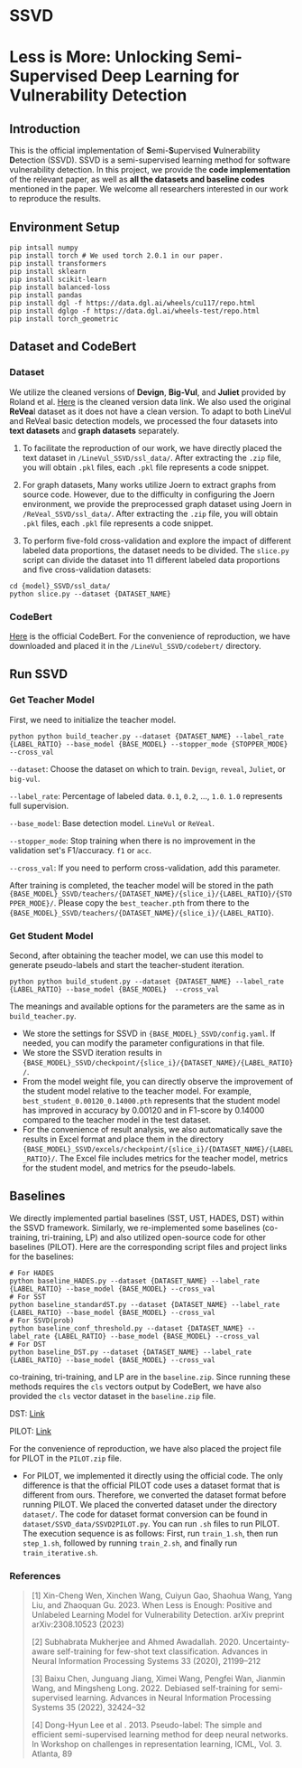 # SSVD

# Less is More: Unlocking Semi-Supervised Deep Learning for Vulnerability Detection

## Introduction

This is the official implementation of **S**emi-**S**upervised **V**ulnerability **D**etection (SSVD). SSVD is a semi-supervised learning method for software vulnerability detection. In this project, we provide the **code implementation** of the relevant paper, as well as **all the datasets and baseline codes** mentioned in the paper. We welcome all researchers interested in our work to reproduce the results.

## Environment Setup

```
pip intsall numpy
pip install torch # We used torch 2.0.1 in our paper.
pip install transformers
pip install sklearn
pip install scikit-learn
pip install balanced-loss
pip install pandas
pip install dgl -f https://data.dgl.ai/wheels/cu117/repo.html
pip install dglgo -f https://data.dgl.ai/wheels-test/repo.html
pip install torch_geometric
```

## Dataset and CodeBert

### Dataset

We utilize the cleaned versions of **Devign**, **Big-Vul**, and **Juliet** provided by Roland et al. [Here](https://figshare.com/articles/software/Reproduction_Package_for_Data_Quality_for_Software_Vulnerability_Datasets_/20499924) is the cleaned version data link. We also used the original **ReVea**l dataset as it does not have a clean version. To adapt to both LineVul and ReVeal basic detection models, we processed the four datasets into **text datasets** and **graph datasets** separately. 

1. To facilitate the reproduction of our work, we have directly placed the text dataset in `/LineVul_SSVD/ssl_data/`. After extracting the `.zip` file, you will obtain `.pkl` files, each `.pkl` file represents a code snippet.

2. For graph datasets,  Many works utilize Joern to extract graphs from source code. However, due to the difficulty in configuring the Joern environment, we provide the preprocessed graph dataset using Joern in `/ReVeal_SSVD/ssl_data/`. After extracting the `.zip` file, you will obtain `.pkl` files, each `.pkl` file represents a code snippet.
3. To perform five-fold cross-validation and explore the impact of different labeled data proportions, the dataset needs to be divided. The `slice.py` script can divide the dataset into 11 different labeled data proportions and five cross-validation datasets:

```
cd {model}_SSVD/ssl_data/
python slice.py --dataset {DATASET_NAME}
```

### CodeBert

[Here](https://huggingface.co/microsoft/codebert-base) is the official CodeBert. For the convenience of reproduction, we have downloaded and placed it in the `/LineVul_SSVD/codebert/` directory.

## Run SSVD

### Get Teacher Model

First, we need to initialize the teacher model.

```
python python build_teacher.py --dataset {DATASET_NAME} --label_rate {LABEL_RATIO} --base_model {BASE_MODEL} --stopper_mode {STOPPER_MODE} --cross_val
```

`--dataset`: Choose the dataset on which to train. `Devign`, `reveal`, `Juliet`, or `big-vul`.

`--label_rate`: Percentage of labeled data. `0.1`, `0.2`, ..., `1.0`. `1.0` represents full supervision.

`--base_model`: Base detection model. `LineVul` or `ReVeal`.

`--stopper_mode`: Stop training when there is no improvement in the validation set's F1/accuracy. `f1` or `acc`.

`--cross_val`: If you need to perform cross-validation, add this parameter.

After training is completed, the teacher model will be stored in the path `{BASE_MODEL}_SSVD/teachers/{DATASET_NAME}/{slice_i}/{LABEL_RATIO}/{STOPPER_MODE}/`. Please copy the `best_teacher.pth` from there to the `{BASE_MODEL}_SSVD/teachers/{DATASET_NAME}/{slice_i}/{LABEL_RATIO}`.

### Get Student Model

Second, after obtaining the teacher model, we can use this model to generate pseudo-labels and start the teacher-student iteration.

```
python python build_student.py --dataset {DATASET_NAME} --label_rate {LABEL_RATIO} --base_model {BASE_MODEL}  --cross_val
```

The meanings and available options for the parameters are the same as in `build_teacher.py`.

- We store the settings for SSVD in `{BASE_MODEL}_SSVD/config.yaml`. If needed, you can modify the parameter configurations in that file.
- We store the SSVD iteration results in `{BASE_MODEL}_SSVD/checkpoint/{slice_i}/{DATASET_NAME}/{LABEL_RATIO}/`.
- From the model weight file, you can directly observe the improvement of the student model relative to the teacher model. For example, `best_student_0.00120_0.14000.pth` represents that the student model has improved in accuracy by 0.00120 and in F1-score by 0.14000 compared to the teacher model in the test dataset.
- For the convenience of result analysis, we also automatically save the results in Excel format and place them in the directory `{BASE_MODEL}_SSVD/excels/checkpoint/{slice_i}/{DATASET_NAME}/{LABEL_RATIO}/`. The Excel file includes metrics for the teacher model, metrics for the student model, and metrics for the pseudo-labels.

## Baselines

We directly implemented partial baselines (SST, UST, HADES, DST) within the SSVD framework. Similarly, we re-implemented some baselines (co-training, tri-training, LP) and also utilized open-source code for other baselines (PILOT). Here are the corresponding script files and project links for the baselines:

```
# For HADES
python baseline_HADES.py --dataset {DATASET_NAME} --label_rate {LABEL_RATIO} --base_model {BASE_MODEL} --cross_val
# For SST
python baseline_standardST.py --dataset {DATASET_NAME} --label_rate {LABEL_RATIO} --base_model {BASE_MODEL} --cross_val
# For SSVD(prob)
python baseline_conf_threshold.py --dataset {DATASET_NAME} --label_rate {LABEL_RATIO} --base_model {BASE_MODEL} --cross_val
# For DST
python baseline_DST.py --dataset {DATASET_NAME} --label_rate {LABEL_RATIO} --base_model {BASE_MODEL} --cross_val
```

co-training, tri-training, and LP are in the  `baseline.zip`. Since running these methods requires the `cls` vectors output by CodeBert, we have also provided the `cls` vector dataset in the `baseline.zip` file.

DST: [Link](https://github.com/thuml/Debiased-Self-Training)

PILOT: [Link](https://github.com/PILOT-VD-2023/PILOT)

For the convenience of reproduction, we have also placed the project file for PILOT in the `PILOT.zip` file.

- For PILOT, we implemented it directly using the official code. The only difference is that the official PILOT code uses a dataset format that is different from ours. Therefore, we converted the dataset format before running PILOT. We placed the converted dataset under the directory `dataset/`. The code for dataset format conversion can be found in `dataset/SSVD_data/SSVD2PILOT.py`. You can run `.sh` files to run PILOT. The execution sequence is as follows: First, run `train_1.sh`, then run `step_1.sh`, followed by running `train_2.sh`, and finally run `train_iterative.sh`.

### References


> [1] Xin-Cheng Wen, Xinchen Wang, Cuiyun Gao, Shaohua Wang, Yang Liu, and Zhaoquan Gu. 2023. When Less is
> Enough: Positive and Unlabeled Learning Model for Vulnerability Detection. arXiv preprint arXiv:2308.10523 (2023)
>
> [2] Subhabrata Mukherjee and Ahmed Awadallah. 2020. Uncertainty-aware self-training for few-shot text classification.
> Advances in Neural Information Processing Systems 33 (2020), 21199–212
>
> [3] Baixu Chen, Junguang Jiang, Ximei Wang, Pengfei Wan, Jianmin Wang, and Mingsheng Long. 2022. Debiased
> self-training for semi-supervised learning. Advances in Neural Information Processing Systems 35 (2022), 32424–32
>
> [4] Dong-Hyun Lee et al . 2013. Pseudo-label: The simple and efficient semi-supervised learning method for deep neural
> networks. In Workshop on challenges in representation learning, ICML, Vol. 3. Atlanta, 89